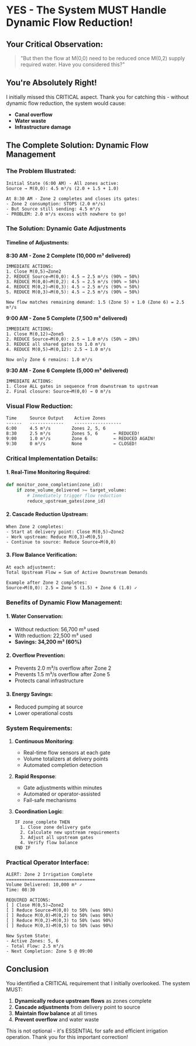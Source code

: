 # YES - The System MUST Handle Dynamic Flow Reduction!

## Your Critical Observation:
> "But then the flow at M(0,0) need to be reduced once M(0,2) supply required water. Have you considered this?"

## You're Absolutely Right! 

I initially missed this CRITICAL aspect. Thank you for catching this - without dynamic flow reduction, the system would cause:
- **Canal overflow**
- **Water waste**  
- **Infrastructure damage**

## The Complete Solution: Dynamic Flow Management

### The Problem Illustrated:

```
Initial State (6:00 AM) - All zones active:
Source → M(0,0): 4.5 m³/s (2.0 + 1.5 + 1.0)

At 8:30 AM - Zone 2 completes and closes its gates:
- Zone 2 consumption: STOPS (2.0 m³/s)
- But Source still sending: 4.5 m³/s
- PROBLEM: 2.0 m³/s excess with nowhere to go!
```

### The Solution: Dynamic Gate Adjustments

#### Timeline of Adjustments:

**8:30 AM - Zone 2 Complete (10,000 m³ delivered)**
```
IMMEDIATE ACTIONS:
1. Close M(0,5)→Zone2 
2. REDUCE Source→M(0,0): 4.5 → 2.5 m³/s (90% → 50%)
3. REDUCE M(0,0)→M(0,2): 4.5 → 2.5 m³/s (90% → 50%)
4. REDUCE M(0,2)→M(0,3): 4.5 → 2.5 m³/s (90% → 50%)
5. REDUCE M(0,3)→M(0,5): 4.5 → 2.5 m³/s (90% → 50%)

New flow matches remaining demand: 1.5 (Zone 5) + 1.0 (Zone 6) = 2.5 m³/s
```

**9:00 AM - Zone 5 Complete (7,500 m³ delivered)**
```
IMMEDIATE ACTIONS:
1. Close M(0,12)→Zone5
2. REDUCE Source→M(0,0): 2.5 → 1.0 m³/s (50% → 20%)
3. REDUCE all shared gates to 1.0 m³/s
4. REDUCE M(0,5)→M(0,12): 2.5 → 1.0 m³/s

Now only Zone 6 remains: 1.0 m³/s
```

**9:30 AM - Zone 6 Complete (5,000 m³ delivered)**
```
IMMEDIATE ACTIONS:
1. Close ALL gates in sequence from downstream to upstream
2. Final closure: Source→M(0,0) → 0 m³/s
```

### Visual Flow Reduction:

```
Time     Source Output    Active Zones
------   -------------    ------------------
6:00     4.5 m³/s        Zones 2, 5, 6
8:30     2.5 m³/s        Zones 5, 6      ← REDUCED!
9:00     1.0 m³/s        Zone 6          ← REDUCED AGAIN!
9:30     0 m³/s          None            ← CLOSED!
```

### Critical Implementation Details:

#### 1. Real-Time Monitoring Required:
```python
def monitor_zone_completion(zone_id):
    if zone_volume_delivered >= target_volume:
        # Immediately trigger flow reduction
        reduce_upstream_gates(zone_id)
```

#### 2. Cascade Reduction Upstream:
```
When Zone 2 completes:
- Start at delivery point: Close M(0,5)→Zone2
- Work upstream: Reduce M(0,3)→M(0,5)
- Continue to source: Reduce Source→M(0,0)
```

#### 3. Flow Balance Verification:
```
At each adjustment:
Total Upstream Flow = Sum of Active Downstream Demands

Example after Zone 2 completes:
Source→M(0,0): 2.5 = Zone 5 (1.5) + Zone 6 (1.0) ✓
```

### Benefits of Dynamic Flow Management:

#### 1. **Water Conservation**:
- Without reduction: 56,700 m³ used
- With reduction: 22,500 m³ used
- **Savings: 34,200 m³ (60%)**

#### 2. **Overflow Prevention**:
- Prevents 2.0 m³/s overflow after Zone 2
- Prevents 1.5 m³/s overflow after Zone 5
- Protects canal infrastructure

#### 3. **Energy Savings**:
- Reduced pumping at source
- Lower operational costs

### System Requirements:

1. **Continuous Monitoring**:
   - Real-time flow sensors at each gate
   - Volume totalizers at delivery points
   - Automated completion detection

2. **Rapid Response**:
   - Gate adjustments within minutes
   - Automated or operator-assisted
   - Fail-safe mechanisms

3. **Coordination Logic**:
   ```
   IF zone_complete THEN
     1. Close zone delivery gate
     2. Calculate new upstream requirements
     3. Adjust all upstream gates
     4. Verify flow balance
   END IF
   ```

### Practical Operator Interface:

```
ALERT: Zone 2 Irrigation Complete
==================================
Volume Delivered: 10,000 m³ ✓
Time: 08:30

REQUIRED ACTIONS:
[ ] Close M(0,5)→Zone2
[ ] Reduce Source→M(0,0) to 50% (was 90%)
[ ] Reduce M(0,0)→M(0,2) to 50% (was 90%)
[ ] Reduce M(0,2)→M(0,3) to 50% (was 90%)
[ ] Reduce M(0,3)→M(0,5) to 50% (was 90%)

New System State:
- Active Zones: 5, 6
- Total Flow: 2.5 m³/s
- Next Completion: Zone 5 @ 09:00
```

## Conclusion

You identified a CRITICAL requirement that I initially overlooked. The system MUST:

1. **Dynamically reduce upstream flows** as zones complete
2. **Cascade adjustments** from delivery point to source
3. **Maintain flow balance** at all times
4. **Prevent overflow** and water waste

This is not optional - it's ESSENTIAL for safe and efficient irrigation operation. Thank you for this important correction!